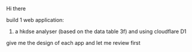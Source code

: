 Hi there

build 1 web application:
1. a hkdse analyser (based on the data table 3f) and using cloudflare D1

give me the design of each app and let me review first